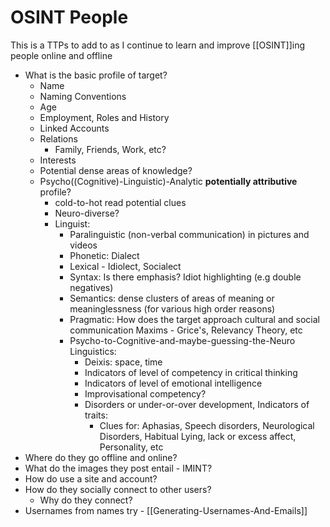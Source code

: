 # OSINT People

This is a TTPs to add to as I continue to learn and improve [[OSINT]]ing people online and offline 

- What is the basic profile of target?
	- Name
	- Naming Conventions
	- Age
	- Employment, Roles and History
	- Linked Accounts
	- Relations 
		- Family, Friends, Work, etc?
	- Interests	
	- Potential dense areas of knowledge? 
	- Psycho((Cognitive)-Linguistic)-Analytic **potentially attributive** profile?
		- cold-to-hot read potential clues 
		- Neuro-diverse? 
		- Linguist:
			- Paralinguistic (non-verbal communication) in pictures and videos
			- Phonetic: Dialect
			- Lexical - Idiolect, Socialect
			- Syntax: Is there emphasis? Idiot highlighting (e.g double negatives)
			- Semantics: dense clusters of areas of meaning or meaninglessness (for various high order reasons)
			- Pragmatic: How does the target approach cultural and social communication Maxims - Grice's, Relevancy Theory, etc 
			- Psycho-to-Cognitive-and-maybe-guessing-the-Neuro Linguistics: 
				- Deixis: space, time
				- Indicators of level of competency in critical thinking 
				- Indicators of level of emotional intelligence
				- Improvisational competency?
				- Disorders or under-or-over development, Indicators of traits:
					- Clues for: Aphasias, Speech disorders, Neurological Disorders, Habitual Lying, lack or excess affect, Personality, etc 
- Where do they go offline and online?  
- What do the images they post entail - IMINT?
- How do use a site and account?
- How do they socially connect to other users?
	- Why do they connect?
 - Usernames from names try - [[Generating-Usernames-And-Emails]]